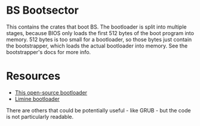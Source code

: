 # BS Bootsector

This contains the crates that boot BS. The bootloader is split into multiple stages, because BIOS only
loads the first 512 bytes of the boot program into memory. 512 bytes is too small for a bootloader, so
those bytes just contain the bootstrapper, which loads the actual bootloader into memory. See the
bootstrapper's docs for more info.

# Resources
- [This open-source bootloader](https://github.com/asjhbdahjgdyilfif/bootloader)
- [Limine bootloader](https://github.com/limine-bootloader/limine)

There are others that could be potentially useful - like GRUB - but the code is not particularly readable.
